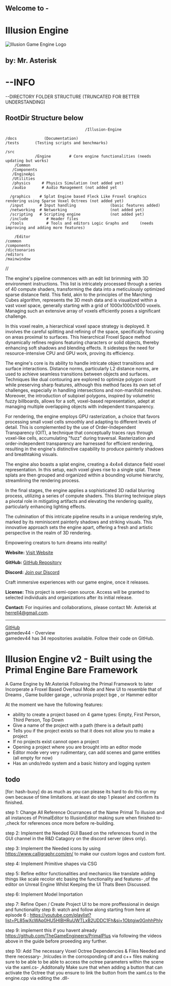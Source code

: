 ## Welcome to -  
# Illusion Engine
![Illusion Game Engine Logo](https://github.com/gamedev44/IE/blob/main/illusionlogo.png?raw=true)

## by: Mr. Asterisk


# --INFO

--DIRECTORY FOLDER STRUCTURE (TRUNCATED FOR BETTER UNDERSTANDING)


## RootDir Structure below

                                       /Illusion-Engine

    /docs            (Documentation)
    /tests       (Testing scripts and benchmarks)
    
    /src
                 /Engine        # Core engine functionalities (needs updating but works)
        /Common
       /Components
       /EngineApi
       /Utilities
       /physics     # Physics Simulation (not added yet)
       /audio       # Audio Management (not added yet
     
      /graphics    # Splat Engine based Fleck Like Froxel Graphics rendering using Sparse Voxel Octrees (not added yet)
      /input       # Input handling               (basic features added)
      /networking  # Networking                   (not added yet)
      /scripting   # Scripting engine             (not added yet)
      /include        # Header files
      /tools          # Tools and editors Logic Graphs and     (needs improving and adding more features)
      
        /Editor
    /common
    /components
    /dictoonaries
    /editors
    /mainwindow
  

  //



  
    


The engine's pipeline commences with an edit list brimming with 3D environment instructions. This list is intricately processed through a series of 40 compute shaders, transforming the data into a meticulously optimized sparse distance field. This field, akin to the principles of the Marching Cubes algorithm, represents the 3D mesh data and is visualized within a vast voxel space, generally starting with a grid of 1000x1000x1000 voxels. Managing such an extensive array of voxels efficiently poses a significant challenge.

In this voxel realm, a hierarchical voxel space strategy is deployed. It involves the careful splitting and refining of the space, specifically focusing on areas proximal to surfaces. This hierarchical Froxel Space method dynamically refines regions featuring characters or solid objects, thereby enhancing soft shadows and blending effects. It sidesteps the need for resource-intensive CPU and GPU work, proving its efficiency.

The engine's core is its ability to handle intricate object transitions and surface interactions. Distance norms, particularly L2 distance norms, are used to achieve seamless transitions between objects and surfaces. Techniques like dual contouring are explored to optimize polygon count while preserving sharp features, although this method faces its own set of challenges, especially in handling intersections and non-manifold meshes. Moreover, the introduction of subpixel polygons, inspired by volumetric fuzzy billboards, allows for a soft, voxel-based representation, adept at managing multiple overlapping objects with independent transparency.

For rendering, the engine employs GPU rasterization, a choice that favors processing small voxel cells smoothly and adapting to different levels of detail. This is complemented by the use of Order-Independent Transparency (OIT), a technique that conceptually traces rays through voxel-like cells, accumulating "fuzz" during traversal. Rasterization and order-independent transparency are harnessed for efficient rendering, resulting in the engine's distinctive capability to produce painterly shadows and breathtaking visuals.

The engine also boasts a splat engine, creating a 4x4x4 distance field voxel representation. In this setup, each voxel gives rise to a single splat. These splats are then grouped and organized within a bounding volume hierarchy, streamlining the rendering process.

In the final stages, the engine applies a sophisticated 3D radial blurring process, utilizing a series of compute shaders. This blurring technique plays a pivotal role in mitigating artifacts and elevating the rendering quality, particularly enhancing lighting effects.

The culmination of this intricate pipeline results in a unique rendering style, marked by its reminiscent painterly shadows and striking visuals. This innovative approach sets the engine apart, offering a fresh and artistic perspective in the realm of 3D rendering.

Empowering creators to turn dreams into reality!

**Website:** [Visit Website](https://pgd-developments.w3spaces.com/)

**GitHub:** [GitHub Repository](https://github.com/gamedev44/Illusion-Engine/blob/main/README.md)

**Discord:** [Join our Discord](https://discord.gg/AxG76TVUJa)

Craft immersive experiences with our game engine, once it releases.

**License:** This project is semi-open source. Access will be granted to selected individuals and organizations after its initial release.

**Contact:** For inquiries and collaborations, please contact Mr. Asterisk at [herrell4@gmail.com](mailto:herrell4@gmail.com).

---
[GitHub](https://github.com/gamedev44)  
gamedev44 - Overview  
gamedev44 has 34 repositories available. Follow their code on GitHub.



# Illusion Engine v2 - Built using the Primal Engine Bare Framework
A Game Engine by Mr.Asterisk Following the Primal Framework to later Incorperate a Froxel Based Overhaul Mode and New UI to resemble that of Dreams , Game builder garage , uchronia project bge , or Hammer editor

At the moment we have the following features:
-  ability to create a project based on 4 game types: Empty, First Person, Third Person, Top Down
-  Give a name of the project with a path (there is a default path)
-  Tells you if the project exists so that it does not allow you to make a project
-  If no projects exist cannot open a project
-  Opening a project where you are brought into an editor mode
-  Editor mode very very rudimentary, can add scenes and game entities (all empty for now)
-  Has an undo/redo system and a basic history and logging system



## todo

[for: hash-buoy] do as much as you can please its hard to do this on my own because of time limitations.  at least do step 1 please! and confirm its finished.

step 1: Change All Reference Ocurrances of the Name Primal To illusion and all instances of PrimalEditor to IllusionEditor making sure when finished to-
,check for references once more before re-building.

step 2: Implement the Needed GUI Based on the references found in the GUI channel in the R&D Catagory on the discord server (devs only).

step 3: Implement the Needed icons by using https://www.calligraphr.com/en/  to make our custom logos and custom font.

step 4: Implement Primitive shapes via CSG 

step 5: Refine editor functionalities and mechanics like translate adding things like scale recolor etc basing the functionality and features-
,of the editor on Unreal Engine Whilst Keeping the UI Thats Been Discussed.

step 6: Implement Model Importation

step 7: Refine Open / Create Project UI to be more proffessional in design and functionality
step 8: watch and follow along starting from here at episode 6 : https://youtube.com/playlist?list=PL85wXcWAp0HU5HIBHRuUWTLxB2UDDC1Fh&si=1Obtgjw0GnhhPhIy

step 9: implement this if you havent already https://github.com/TheGameEngineers/PrimalPlus via following the videos above in the guide before proeeding any further.


step 10: Add The necessary Voxel Octree Dependencies & Files Needed and there necessary- 
,Inlcudes in the corrosponding c# and c++ files making sure to be able to be able to access the octree parameters within the scene via the xaml.cs-
,Additonally Make sure that when adding a button that can activate the Octree that you ensure to link the button from the xaml.cs to the engine.cpp via editing the .dll-



 
